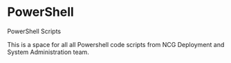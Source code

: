 # PowerShell
PowerShell Scripts

This is a space for all all Powershell code scripts from NCG Deployment and System Administration team.

